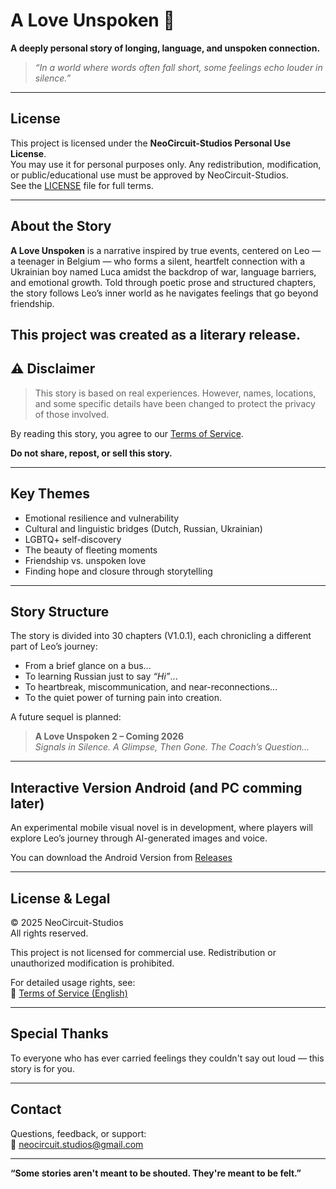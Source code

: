 # A Love Unspoken 📖

**A deeply personal story of longing, language, and unspoken connection.**

> *“In a world where words often fall short, some feelings echo louder in silence.”*

---

## License
This project is licensed under the **NeoCircuit-Studios Personal Use License**.  
You may use it for personal purposes only. Any redistribution, modification, or public/educational use must be approved by NeoCircuit-Studios.  
See the [LICENSE](LICENSE) file for full terms.

---

## About the Story

**A Love Unspoken** is a narrative inspired by true events, centered on Leo — a teenager in Belgium — who forms a silent, heartfelt connection with a Ukrainian boy named Luca amidst the backdrop of war, language barriers, and emotional growth. Told through poetic prose and structured chapters, the story follows Leo’s inner world as he navigates feelings that go beyond friendship.

This project was created as a literary release.
---

## ⚠️ Disclaimer

> This story is based on real experiences. However, names, locations, and some specific details have been changed to protect the privacy of those involved.

By reading this story, you agree to our [Terms of Service](https://github.com/NeoCircuit-Studios/ALove_Unspoken/blob/main/Terms%20Of%20Service%20EN).

**Do not share, repost, or sell this story.**

---

## Key Themes

- Emotional resilience and vulnerability  
- Cultural and linguistic bridges (Dutch, Russian, Ukrainian)  
- LGBTQ+ self-discovery  
- The beauty of fleeting moments  
- Friendship vs. unspoken love  
- Finding hope and closure through storytelling

---

## Story Structure

The story is divided into 30 chapters (V1.0.1), each chronicling a different part of Leo’s journey:
- From a brief glance on a bus...
- To learning Russian just to say *“Hi”*...
- To heartbreak, miscommunication, and near-reconnections...
- To the quiet power of turning pain into creation.

A future sequel is planned:  
> **A Love Unspoken 2 – Coming 2026**  
> *Signals in Silence. A Glimpse, Then Gone. The Coach’s Question...*

---

## Interactive Version Android (and PC comming later)

An experimental mobile visual novel is in development, where players will explore Leo’s journey through AI-generated images and voice.

You can download the Android Version from [Releases](https://github.com/NeoCircuit-Studios/ALove_Unspoken/releases/tag/Mobile)

---

## License & Legal

© 2025 NeoCircuit-Studios  
All rights reserved.

This project is not licensed for commercial use. Redistribution or unauthorized modification is prohibited.

For detailed usage rights, see:  
📄 [Terms of Service (English)](https://github.com/NeoCircuit-Studios/ALove_Unspoken/blob/main/Terms%20Of%20Service%20EN)

---

## Special Thanks

To everyone who has ever carried feelings they couldn't say out loud — this story is for you.

---

## Contact

Questions, feedback, or support:  
📧 [neocircuit.studios@gmail.com](mailto:neocircuit.studios@gmail.com)

---

**“Some stories aren't meant to be shouted. They're meant to be felt.”**
